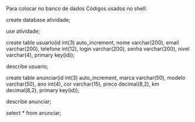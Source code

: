 Para colocar no banco de dados
Códigos usados no shell:

create database atividade;

use atividade;

create table usuario(id int(3) auto_increment, nome varchar(200), email varchar(200), telefone int(12), login varchar(200), senha varchar(200), nivel varchar(4), primary key(id));

describe usuario;

create table anunciar(id int(3) auto_increment, marca varchar(50), modelo varchar(50), ano int(4), cor varchar(15), preco decimal(8,2), km decimal(8,2), primary key(id));

describe anunciar;

select * from anunciar;
